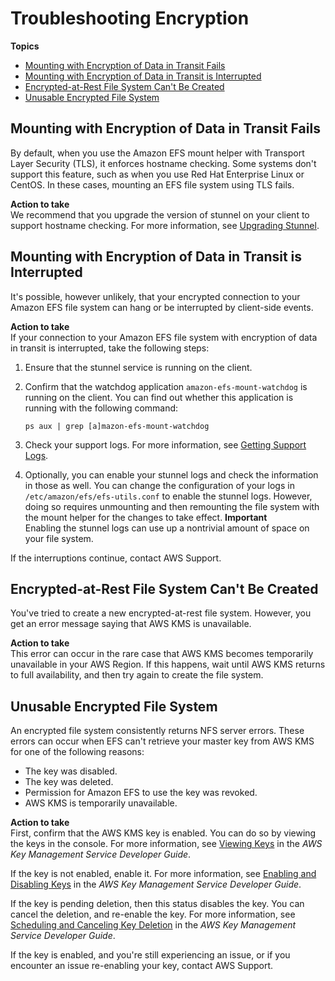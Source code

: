 # Troubleshooting Encryption<a name="troubleshooting-efs-encryption"></a>

**Topics**
+ [Mounting with Encryption of Data in Transit Fails](#mounting-tls-fails)
+ [Mounting with Encryption of Data in Transit is Interrupted](#mounting-tls-interrupt)
+ [Encrypted\-at\-Rest File System Can't Be Created](#unable-to-encrypt)
+ [Unusable Encrypted File System](#unusable-encrypt)

## Mounting with Encryption of Data in Transit Fails<a name="mounting-tls-fails"></a>

By default, when you use the Amazon EFS mount helper with Transport Layer Security \(TLS\), it enforces hostname checking\. Some systems don't support this feature, such as when you use Red Hat Enterprise Linux or CentOS\. In these cases, mounting an EFS file system using TLS fails\.

**Action to take**  
 We recommend that you upgrade the version of stunnel on your client to support hostname checking\. For more information, see [Upgrading Stunnel](upgrading-stunnel.md)\.

## Mounting with Encryption of Data in Transit is Interrupted<a name="mounting-tls-interrupt"></a>

It's possible, however unlikely, that your encrypted connection to your Amazon EFS file system can hang or be interrupted by client\-side events\.

**Action to take**  
If your connection to your Amazon EFS file system with encryption of data in transit is interrupted, take the following steps:

1. Ensure that the stunnel service is running on the client\.

1. Confirm that the watchdog application `amazon-efs-mount-watchdog` is running on the client\. You can find out whether this application is running with the following command:

   ```
   ps aux | grep [a]mazon-efs-mount-watchdog
   ```

1. Check your support logs\. For more information, see [Getting Support Logs](efs-mount-helper.md#mount-helper-logs)\.

1. Optionally, you can enable your stunnel logs and check the information in those as well\. You can change the configuration of your logs in `/etc/amazon/efs/efs-utils.conf` to enable the stunnel logs\. However, doing so requires unmounting and then remounting the file system with the mount helper for the changes to take effect\.
**Important**  
Enabling the stunnel logs can use up a nontrivial amount of space on your file system\.

If the interruptions continue, contact AWS Support\.

## Encrypted\-at\-Rest File System Can't Be Created<a name="unable-to-encrypt"></a>

You've tried to create a new encrypted\-at\-rest file system\. However, you get an error message saying that AWS KMS is unavailable\.

**Action to take**  
This error can occur in the rare case that AWS KMS becomes temporarily unavailable in your AWS Region\. If this happens, wait until AWS KMS returns to full availability, and then try again to create the file system\.

## Unusable Encrypted File System<a name="unusable-encrypt"></a>

An encrypted file system consistently returns NFS server errors\. These errors can occur when EFS can't retrieve your master key from AWS KMS for one of the following reasons:
+ The key was disabled\.
+ The key was deleted\.
+ Permission for Amazon EFS to use the key was revoked\.
+ AWS KMS is temporarily unavailable\.

**Action to take**  
First, confirm that the AWS KMS key is enabled\. You can do so by viewing the keys in the console\. For more information, see [Viewing Keys](https://docs.aws.amazon.com/kms/latest/developerguide/viewing-keys.html) in the *AWS Key Management Service Developer Guide*\.

If the key is not enabled, enable it\. For more information, see [Enabling and Disabling Keys](https://docs.aws.amazon.com/kms/latest/developerguide/enabling-keys.html) in the *AWS Key Management Service Developer Guide*\.

If the key is pending deletion, then this status disables the key\. You can cancel the deletion, and re\-enable the key\. For more information, see [Scheduling and Canceling Key Deletion](https://docs.aws.amazon.com/kms/latest/developerguide/deleting-keys.html#deleting-keys-scheduling-key-deletion) in the *AWS Key Management Service Developer Guide*\.

If the key is enabled, and you're still experiencing an issue, or if you encounter an issue re\-enabling your key, contact AWS Support\.